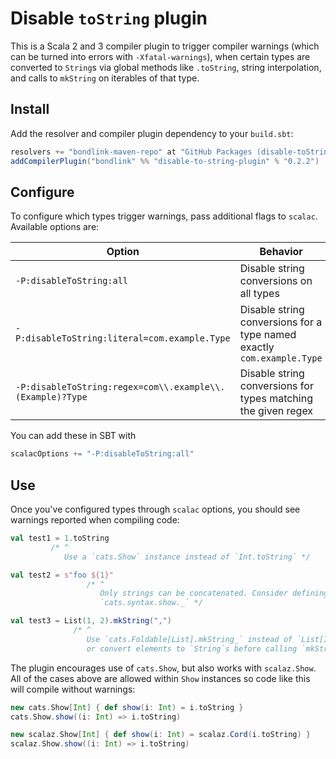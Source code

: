# Disable `toString` plugin

This is a Scala 2 and 3 compiler plugin to trigger compiler warnings (which can be turned into errors with
`-Xfatal-warnings`), when certain types are converted to `String`s via global methods like `.toString`, string
interpolation, and calls to `mkString` on iterables of that type.

## Install

Add the resolver and compiler plugin dependency to your `build.sbt`:

```scala
resolvers += "bondlink-maven-repo" at "GitHub Packages (disable-toString)" at "https://maven.pkg.github.com/mblink/disable-toString"
addCompilerPlugin("bondlink" %% "disable-to-string-plugin" % "0.2.2")
```

## Configure

To configure which types trigger warnings, pass additional flags to `scalac`. Available options are:

| Option | Behavior |
|--------|----------|
|`-P:disableToString:all`|Disable string conversions on all types|
|`-P:disableToString:literal=com.example.Type`|Disable string conversions for a type named exactly `com.example.Type`|
|`-P:disableToString:regex=com\\.example\\.(Example)?Type`|Disable string conversions for types matching the given regex|

You can add these in SBT with

```scala
scalacOptions += "-P:disableToString:all"
```

## Use

Once you've configured types through `scalac` options, you should see warnings reported when compiling code:

```scala
val test1 = 1.toString
         /* ^
            Use a `cats.Show` instance instead of `Int.toString` */

val test2 = s"foo ${1}"
                 /* ^
                    Only strings can be concatenated. Consider defining a `cats.Show[Int]` and using `show"..."` from
                    `cats.syntax.show._` */

val test3 = List(1, 2).mkString(",")
              /* ^
                 Use `cats.Foldable[List].mkString_` instead of `List[Int].mkString`
                 or convert elements to `String`s before calling `mkString` */
```

The plugin encourages use of `cats.Show`, but also works with `scalaz.Show`. All of the cases above are allowed
within `Show` instances so code like this will compile without warnings:

```scala
new cats.Show[Int] { def show(i: Int) = i.toString }
cats.Show.show((i: Int) => i.toString)

new scalaz.Show[Int] { def show(i: Int) = scalaz.Cord(i.toString) }
scalaz.Show.show((i: Int) => i.toString)
```
